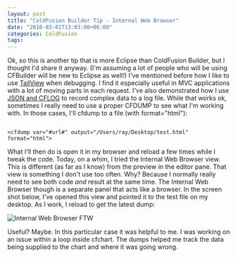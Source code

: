 ```yaml
---
layout: post
title: "ColdFusion Builder Tip - Internal Web Browser"
date: "2010-03-01T13:03:00+06:00"
categories: ColdFusion 
tags: 
---
```


Ok, so this is another tip that is more Eclipse than ColdFusion Builder, but I thought I'd share it anyway. (I'm assuming a lot of people who will be using CFBuilder will be new to Eclipse as well!) I've mentioned before how I like to use <a href="http://www.raymondcamden.com/index.cfm/2009/11/25/Quick-TailView-Tip">TailView</a> when debugging. I find it especially useful in MVC applications with a lot of moving parts in each request. I've also demonstrated how I use <a href="http://www.coldfusionjedi.com/index.cfm/2009/11/19/Quick-Tip--CFLOG-and-JSON">JSON and CFLOG</a> to record complex data to a log file. While that works ok, sometimes I really need to use a proper CFDUMP to see what I'm working with. In those cases, I'll cfdump to a file (with format="html"):
<p/>
<code>
&lt;cfdump var="#url#" output="/Users/ray/Desktop/test.html" format="html"&gt;
</code>
<p/>
What I'll then do is open it in my browser and reload a few times while I tweak the code. Today, on a whim, I tried the Internal Web Browser view. This is different (as far as I know) from the preview in the editor pane. That view is something I don't use too often. Why? Because I normally really need to see both code <i>and</i> result at the same time. The Internal Web Browser though is a separate panel that acts like a browser. In the screen shot below, I've opened this view and pointed it to the test file on my desktop. As I work, I reload to get the latest dump:
<p/>
<img src="https://static.raymondcamden.com/images/cfjedi/cfbweb.png" title="Internal Web Browser FTW" />
<p/>
Useful? Maybe. In this particular case it was helpful to me. I was working on an issue within a loop inside cfchart. The dumps helped me track the data being supplied to the chart and where it was going wrong.